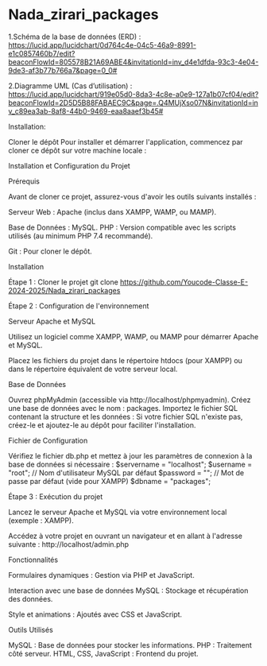 # Nada_zirari_packages


1.Schéma de la base de données (ERD) : 
https://lucid.app/lucidchart/0d764c4e-04c5-46a9-8991-e1c0857460b7/edit?beaconFlowId=805578B21A69ABE4&invitationId=inv_d4e1dfda-93c3-4e04-9de3-af3b77b766a7&page=0_0#




2.Diagramme UML (Cas d’utilisation) :
 https://lucid.app/lucidchart/919e05d0-8da3-4c8e-a0e9-127a1b07cf04/edit?beaconFlowId=2D5D5B88FABAEC9C&page=.Q4MUjXso07N&invitationId=inv_c89ea3ab-8af8-44b0-9469-eaa8aaef3b45#



 Installation:

Cloner le dépôt
Pour installer et démarrer l'application, commencez par cloner ce dépôt sur votre machine locale :


Installation et Configuration du Projet


Prérequis

Avant de cloner ce projet, assurez-vous d'avoir les outils suivants installés :


Serveur Web : Apache (inclus dans XAMPP, WAMP, ou MAMP).

Base de Données : MySQL.
PHP : Version compatible avec les scripts utilisés (au minimum PHP 7.4 recommandé).

Git : Pour cloner le dépôt.





Installation


Étape 1 : Cloner le projet
git clone https://github.com/Youcode-Classe-E-2024-2025/Nada_zirari_packages


Étape 2 : Configuration de l'environnement

Serveur Apache et MySQL


Utilisez un logiciel comme XAMPP, WAMP, ou MAMP pour démarrer Apache et MySQL.

Placez les fichiers du projet dans le répertoire htdocs (pour XAMPP) ou dans le répertoire équivalent de votre serveur local.




Base de Données


Ouvrez phpMyAdmin (accessible via http://localhost/phpmyadmin).
Créez une base de données avec le nom : packages.
Importez le fichier SQL contenant la structure et les données :
Si votre fichier SQL n'existe pas, créez-le et ajoutez-le au dépôt pour faciliter l'installation.



Fichier de Configuration


Vérifiez le fichier db.php et mettez à jour les paramètres de connexion à la base de données si nécessaire :
$servername = "localhost";
$username = "root"; // Nom d'utilisateur MySQL par défaut
$password = "";     // Mot de passe par défaut (vide pour XAMPP)
$dbname = "packages";


Étape 3 : Exécution du projet


Lancez le serveur Apache et MySQL via votre environnement local (exemple : XAMPP).

Accédez à votre projet en ouvrant un navigateur et en allant à l'adresse suivante :
http://localhost/admin.php


Fonctionnalités

Formulaires dynamiques : Gestion via PHP et JavaScript.

Interaction avec une base de données MySQL : Stockage et récupération des données.

Style et animations : Ajoutés avec CSS et JavaScript.


Outils Utilisés

MySQL : Base de données pour stocker les informations.
PHP : Traitement côté serveur.
HTML, CSS, JavaScript : Frontend du projet.